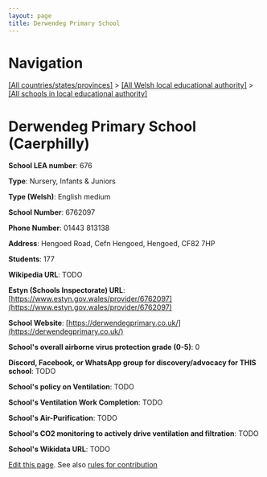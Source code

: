```yaml
---
layout: page
title: Derwendeg Primary School
---
```

# Navigation

[[All countries/states/provinces]](../../..) > [[All Welsh local educational authority]](../..) > [[All schools in local educational authority]](..)

# Derwendeg Primary School (Caerphilly)

**School LEA number**: 676

**Type**: Nursery, Infants & Juniors

**Type (Welsh)**: English medium

**School Number**: 6762097

**Phone Number**: 01443 813138

**Address**: Hengoed Road, Cefn Hengoed, Hengoed, CF82 7HP

**Students**: 177

**Wikipedia URL**: TODO

**Estyn (Schools Inspectorate) URL**: [https://www.estyn.gov.wales/provider/6762097](https://www.estyn.gov.wales/provider/6762097)

**School Website**: [https://derwendegprimary.co.uk/](https://derwendegprimary.co.uk/)

**School's overall airborne virus protection grade (0-5)**: 0

**Discord, Facebook, or WhatsApp group for discovery/advocacy for THIS school**: TODO

**School's policy on Ventilation**: TODO

**School's Ventilation Work Completion**: TODO

**School's Air-Purification**: TODO

**School's CO2 monitoring to actively drive ventilation and filtration**: TODO

**School's Wikidata URL**: TODO




[Edit this page](https://github.com/VentilationProject/Wales/edit/prif/./Caerphilly/Derwendeg_Primary_School.md). See also [rules for contribution](../../../contribution-rules/)